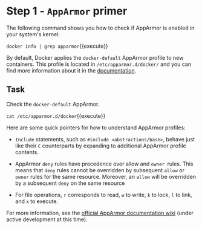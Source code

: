 # Step 1 - `AppArmor` primer

The following command shows you how to check if AppArmor is enabled in your system's kernel:

`docker info | grep apparmor`{{execute}}

By default, Docker applies the `docker-default` AppArmor profile to new containers. This profile is located in ``/etc/apparmor.d/docker/`` and you can find more information about it in the [documentation](https://docs.docker.com/engine/security/apparmor/#understand-the-policies).

## Task

Check the `docker-default` AppArmor.

`cat /etc/apparmor.d/docker`{{execute}}

Here are some quick pointers for how to understand AppArmor profiles:

- `Include` statements, such as ``#include <abstractions/base>``, behave just like their `C` counterparts by expanding to additional AppArmor profile contents.

- AppArmor `deny` rules have precedence over allow and `owner `rules. This means that `deny` rules cannot be overridden by subsequent `allow` or `owner` rules for the same resource. Moreover, an `allow` will be overridden by a subsequent `deny` on the same resource

- For file operations, `r` corresponds to read, `w` to write, `k` to lock, `l` to link, and `x` to execute.

For more information, see the [official AppArmor documentation wiki](http://wiki.apparmor.net/index.php/Documentation) (under active development at this time).
